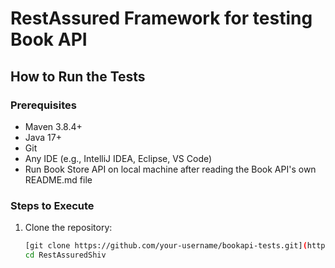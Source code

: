 # RestAssured Framework for testing Book API

## How to Run the Tests

### Prerequisites

- Maven 3.8.4+
- Java 17+
- Git
- Any IDE (e.g., IntelliJ IDEA, Eclipse, VS Code)
- Run Book Store API on local machine after reading the Book API's own README.md file

### Steps to Execute

1. Clone the repository:
   ```bash
   [git clone https://github.com/your-username/bookapi-tests.git](https://github.com/ShivSahil/RestAssuredShiv.git)
   cd RestAssuredShiv






